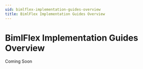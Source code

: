 ```yaml
---
uid: bimlflex-implementation-guides-overview
title: BimlFlex Implementation Guides Overview
---
```

# BimlFlex Implementation Guides Overview

Coming Soon